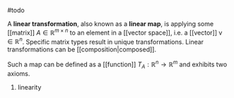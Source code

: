 #todo 

A **linear transformation**, also known as a **linear map**, is applying some [[matrix]] $A \in \mathbb{R}^{m\times n}$ to an element in a [[vector space]], i.e. a [[vector]] $\mathrm{v} \in \mathbb{R}^n$. Specific matrix types result in unique transformations. Linear transformations can be [[composition|composed]].

Such a map can be defined as a [[function]] $T_{A}:\mathbb{R}^n \to \mathbb{R}^m$ and exhibits two axioms.
1. linearity